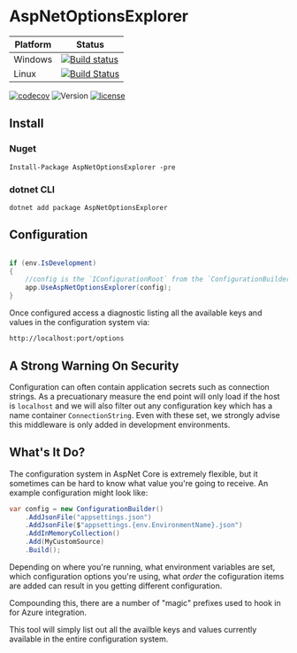 # AspNetOptionsExplorer

| Platform | Status|
|---------|-------|
|Windows  | [![Build status](https://img.shields.io/appveyor/ci/Soda-Digital/AspNetOptionsExplorer.svg?maxAge=2000)](https://ci.appveyor.com/project/Soda-Digital/AspNetOptionsExplorer) |
|Linux | [![Build Status](https://img.shields.io/travis/ctolkien/AspNetOptionsExplorer.svg?maxAge=2000)](https://travis-ci.org/ctolkien/AspNetOptionsExplorer) |

[![codecov](https://codecov.io/gh/ctolkien/AspNetOptionsExplorer/branch/master/graph/badge.svg)](https://codecov.io/gh/ctolkien/AspNetOptionsExplorer)
![Version](https://img.shields.io/nuget/v/AspNetOptionsExplorer.svg?maxAge=2000)
[![license](https://img.shields.io/github/license/ctolkien/AspNetOptionsExplorer.svg?maxAge=2592000)]()

## Install

### Nuget

```Install-Package AspNetOptionsExplorer -pre```

### dotnet CLI

`dotnet add package AspNetOptionsExplorer`


## Configuration

```csharp

if (env.IsDevelopment)
{
    //config is the `IConfigurationRoot` from the `ConfigurationBuilder`
    app.UseAspNetOptionsExplorer(config);
}
```

Once configured access a diagnostic listing all the available keys and values in the configuration system via:

```
http://localhost:port/options
```

## A Strong Warning On Security

Configuration can often contain application secrets such as connection strings. As a precuationary measure the end point will only load if the host is `localhost` and we will also filter out any configuration key which has a name container `ConnectionString`. Even with these set, we strongly advise this middleware is only added in development environments.

## What's It Do?

The configuration system in AspNet Core is extremely flexible, but it sometimes can be hard to know what value you're going to receive. An example configuration might look like:

```csharp
var config = new ConfigurationBuilder()
    .AddJsonFile("appsettings.json")
    .AddJsonFile($"appsettings.{env.EnvironmentName}.json")
    .AddInMemoryCollection()
    .Add(MyCustomSource)
    .Build();
```

Depending on where you're running, what environment variables are set, which configuration options you're using, what _order_ the cofiguration items are added can result in you getting different configuration.

Compounding this, there are a number of "magic" prefixes used to hook in for Azure integration.

This tool will simply list out all the availble keys and values currently available in the entire configuration system.



